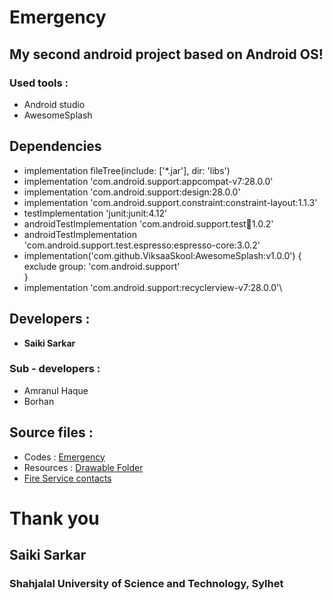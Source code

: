 # Emergency

## My second android project based on Android OS!

### Used tools : 
* Android studio
* AwesomeSplash

## Dependencies
  *  implementation fileTree(include: ['*.jar'], dir: 'libs')
   * implementation 'com.android.support:appcompat-v7:28.0.0'
   * implementation 'com.android.support:design:28.0.0'
   * implementation 'com.android.support.constraint:constraint-layout:1.1.3'
   * testImplementation 'junit:junit:4.12'
   * androidTestImplementation 'com.android.support.test:runner:1.0.2'
   * androidTestImplementation 'com.android.support.test.espresso:espresso-core:3.0.2'
  *  implementation('com.github.ViksaaSkool:AwesomeSplash:v1.0.0') {\
        exclude group: 'com.android.support'\
    }
  * implementation 'com.android.support:recyclerview-v7:28.0.0'\
  
  
  ## Developers : 
  * <b>Saiki Sarkar</b>
  
  ### Sub - developers :
  * Amranul Haque
  * Borhan
	
## Source files : 
* Codes : <a href="https://github.com/Ytosko/Emergency/tree/Ytosko/app/src/main/java/com/ytosko/emergency">Emergency</a>
* Resources : <a href = "https://github.com/Ytosko/Emergency/tree/Ytosko/app/src/main/res">Drawable Folder</a>
* [Fire Service contacts](http://www.fireservice.gov.bd/)
	
# Thank you
## Saiki Sarkar
### Shahjalal University of Science and Technology, Sylhet

